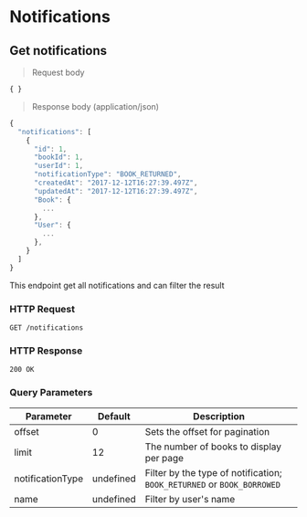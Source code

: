 # Notifications

## Get notifications

> Request body

```javascript
{ }
```

> Response body (application/json)

```javascript
{
  "notifications": [
    {
      "id": 1,
      "bookId": 1,
      "userId": 1,
      "notificationType": "BOOK_RETURNED",
      "createdAt": "2017-12-12T16:27:39.497Z",
      "updatedAt": "2017-12-12T16:27:39.497Z",
      "Book": {
        ...
      },
      "User": {
        ...
      },
    }
  ]
}
```

This endpoint get all notifications and can filter the result

### HTTP Request

`GET /notifications`

### HTTP Response

`200 OK`

### Query Parameters

Parameter | Default | Description
--------- | ------- | -----------
offset | 0 | Sets the offset for pagination
limit | 12 | The number of books to display per page
notificationType | undefined | Filter by the type of notification; `BOOK_RETURNED` or `BOOK_BORROWED`
name | undefined | Filter by user's name
